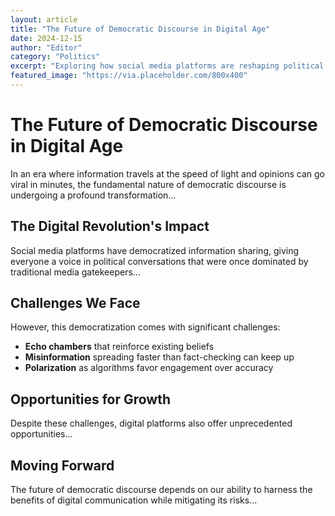```yaml
---
layout: article
title: "The Future of Democratic Discourse in Digital Age"
date: 2024-12-15
author: "Editor"
category: "Politics"
excerpt: "Exploring how social media platforms are reshaping political conversation and what it means for democracy. An in-depth analysis of the challenges and opportunities facing modern civic engagement..."
featured_image: "https://via.placeholder.com/800x400"
---
```


# The Future of Democratic Discourse in Digital Age

In an era where information travels at the speed of light and opinions can go viral in minutes, the fundamental nature of democratic discourse is undergoing a profound transformation...

## The Digital Revolution's Impact

Social media platforms have democratized information sharing, giving everyone a voice in political conversations that were once dominated by traditional media gatekeepers...

## Challenges We Face

However, this democratization comes with significant challenges:

- **Echo chambers** that reinforce existing beliefs
- **Misinformation** spreading faster than fact-checking can keep up
- **Polarization** as algorithms favor engagement over accuracy

## Opportunities for Growth

Despite these challenges, digital platforms also offer unprecedented opportunities...

## Moving Forward

The future of democratic discourse depends on our ability to harness the benefits of digital communication while mitigating its risks...
